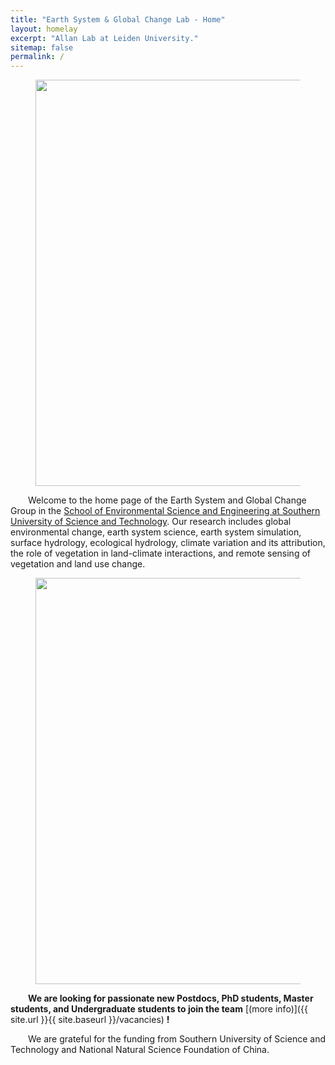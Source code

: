 ```yaml
---
title: "Earth System & Global Change Lab - Home"
layout: homelay
excerpt: "Allan Lab at Leiden University."
sitemap: false
permalink: /
---
```


<figure>
  <img src="{{ site.url }}{{ site.baseurl }}/images/slider7001400/1588826051(1).png" style="width: 650px">
</figure>


&ensp;&ensp;&ensp;&ensp;Welcome to the home page of the Earth System and Global Change Group in the [School of Environmental Science and Engineering at Southern University of Science and Technology](https://ese.sustech.edu.cn/en). Our research includes global environmental change, earth system science, earth system simulation, surface hydrology, ecological hydrology, climate variation and its attribution, the role of vegetation in land-climate interactions, and remote sensing of vegetation and land use change. 


<figure>
  <img src="{{ site.url }}{{ site.baseurl }}/images/slider7001400/group4.jpg" style="width: 650px">
</figure>

 &ensp;&ensp;&ensp;&ensp;**We are  looking for passionate new Postdocs, PhD students, Master students, and Undergraduate students to join the team** [(more info)]({{ site.url }}{{ site.baseurl }}/vacancies) **!**

&ensp;&ensp;&ensp;&ensp;We are grateful for the funding from Southern University of Science and Technology and National Natural Science Foundation of China.

